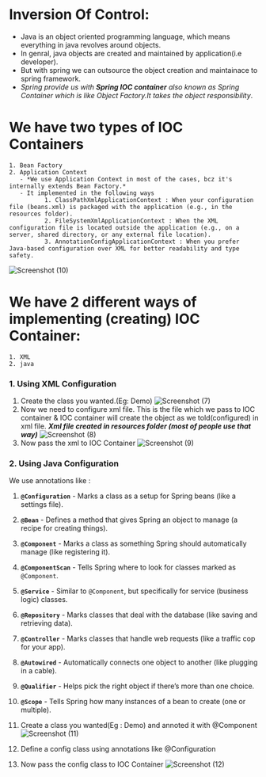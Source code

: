 # Inversion Of Control:
- Java is an object oriented programming language, which means everything in java revolves around objects.
- In genral, java objects are created and maintained by application(i.e developer).
- But with spring we can outsource the object creation and maintainace to spring framework.
- *Spring provide us with ***Spring IOC container*** also known as Spring Container which is like Object Factory.It takes the object responsibility*.
# We have two types of IOC Containers
    1. Bean Factory
    2. Application Context
       - *We use Application Context in most of the cases, bcz it's internally extends Bean Factory.*
       - It implemented in the following ways
              1. ClassPathXmlApplicationContext : When your configuration file (beans.xml) is packaged with the application (e.g., in the resources folder).
              2. FileSystemXmlApplicationContext : When the XML configuration file is located outside the application (e.g., on a server, shared directory, or any external file location).
              3. AnnotationConfigApplicationContext : When you prefer Java-based configuration over XML for better readability and type safety.
        
 ![Screenshot (10)](https://github.com/user-attachments/assets/1c948754-0333-442d-a6ea-c09b5efcfd1a)

# We have 2 different ways of implementing (creating) IOC Container:
    1. XML
    2. java
    
### 1. Using XML Configuration

1. Create the class you wanted.(Eg: Demo)
![Screenshot (7)](https://github.com/user-attachments/assets/be1d2b5e-cd81-4873-a1b2-b5b35919b051)
2. Now we need to configure xml file. This is the file which we pass to IOC container & IOC container will create the object as we told(configured) in xml file. ***Xml file created in resources folder (most of people use that way)***
![Screenshot (8)](https://github.com/user-attachments/assets/4c4c4bdb-3d8c-4d67-947f-1e0db97b392b)
3. Now pass the xml to IOC Container
![Screenshot (9)](https://github.com/user-attachments/assets/79124fe6-741b-4062-b4bb-f29b690f207a)


### 2. Using Java Configuration

We use annotations like :
1. **`@Configuration`** - Marks a class as a setup for Spring beans (like a settings file).  
2. **`@Bean`** - Defines a method that gives Spring an object to manage (a recipe for creating things).  
3. **`@Component`** - Marks a class as something Spring should automatically manage (like registering it).  
4. **`@ComponentScan`** - Tells Spring where to look for classes marked as `@Component`.  
5. **`@Service`** - Similar to `@Component`, but specifically for service (business logic) classes.  
6. **`@Repository`** - Marks classes that deal with the database (like saving and retrieving data).  
7. **`@Controller`** - Marks classes that handle web requests (like a traffic cop for your app).  
8. **`@Autowired`** - Automatically connects one object to another (like plugging in a cable).  
9. **`@Qualifier`** - Helps pick the right object if there’s more than one choice.  
10. **`@Scope`** - Tells Spring how many instances of a bean to create (one or multiple).

1. Create a class you wanted(Eg : Demo) and annoted it with @Component
![Screenshot (11)](https://github.com/user-attachments/assets/e1329b60-f420-40b6-9805-8bb8def95a05)

2. Define a config class using annotations like @Configuration
3. Now pass the config class to IOC Container
![Screenshot (12)](https://github.com/user-attachments/assets/c25d25db-857d-4451-a84d-8a4afd24880c)


  

           
    
           

  
      
  
